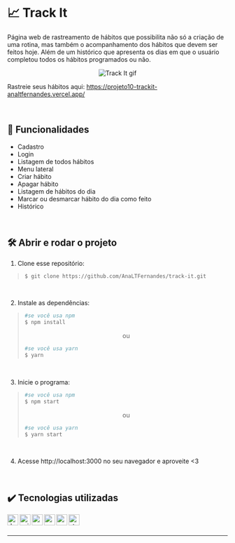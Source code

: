 # :chart_with_upwards_trend: Track It

Página web de rastreamento de hábitos que possibilita não só a criação de uma rotina, mas também o acompanhamento dos hábitos que devem ser feitos hoje. Além de um histórico que apresenta os dias em que o usuário completou todos os hábitos programados ou não.

<div align=center>
 
  ![Track It gif](https://user-images.githubusercontent.com/97851922/185800469-6387caf6-0ed1-42e4-a959-c21a1703034b.gif)
  
</div>

Rastreie seus hábitos aqui: https://projeto10-trackit-analtfernandes.vercel.app/

<br />

## :hammer: Funcionalidades
- Cadastro
- Login
- Listagem de todos hábitos
- Menu lateral
- Criar hábito
- Apagar hábito
- Listagem de hábitos do dia
- Marcar ou desmarcar hábito do dia como feito
- Histórico

<br />

## :hammer_and_wrench: Abrir e rodar o projeto
1. Clone esse repositório:
>```bash
>$ git clone https://github.com/AnaLTFernandes/track-it.git
>```

<br />

2. Instale as dependências:
>```bash
>#se você usa npm
>$ npm install
>```
>
><p align="center">ou</p>
>
>```bash
>#se você usa yarn
>$ yarn
>```

<br />

3. Inicie o programa:
>```bash
>#se você usa npm
>$ npm start
>```
>
><p align="center">ou</p>
>
>```bash
>#se você usa yarn
>$ yarn start
>```

<br />

4. Acesse http://localhost:3000 no seu navegador e aproveite <3

<br />

## :heavy_check_mark: Tecnologias utilizadas
<img align="left" alt="dayjs" height="25px" src="https://img.shields.io/badge/-dayjs-important" />
<img align="left" alt="axios" height="25px" src="https://img.shields.io/badge/-axios-success" />
<img align="left" alt="react" height="25px" src="https://img.shields.io/badge/-React-5ED3F3?logo=react&logoColor=white" />
<img align="left" alt="react-router" height="25px" src="https://img.shields.io/badge/React-Router-5ED3F3" />
<img align="left" alt="react-calendar" height="25px" src="https://img.shields.io/badge/React-Calendar-5ED3F3" />
<img align="left" alt="styled-components" height="25px" src="https://img.shields.io/badge/styled-components-violet?logo=styled-components" />


<br />
<br />

---

